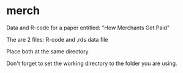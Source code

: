 # merch
Data and R-code for a paper entitled: "How Merchants Get Paid"

The are 2 files: R-code and .rds data file

Place both at the same directory

Don't forget to set the working directory to the folder you are using. 
